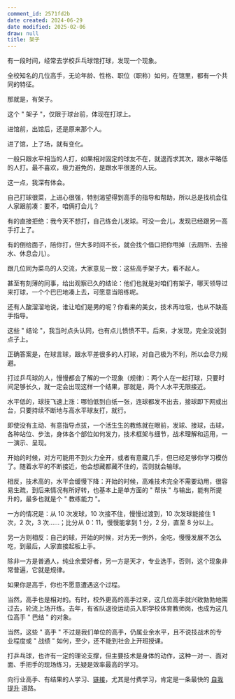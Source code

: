 ```yaml
---
comment_id: 2571fd2b
date created: 2024-06-29
date modified: 2025-02-06
draw: null
title: 架子
---
```

有一段时间，经常去学校乒乓球馆打球，发现一个现象。

全校知名的几位高手，无论年龄、性格、职位（职称）如何，在馆里，都有一个共同的特征。

那就是，有架子。

这个 " 架子 "，仅限于球台前，体现在打球上。

进馆前，出馆后，还是原来那个人。

进了馆，上了场，就有变化。

一般只跟水平相当的人打，如果相对固定的球友不在，就退而求其次，跟水平略低的人打。最不喜欢，极力避免的，是跟水平很差的人玩。

这一点，我深有体会。

自己打球很菜，上进心很强，特别渴望得到高手的指导和帮助，所以总是找机会往人家跟前凑：要不，咱俩打会儿？

有的直接拒绝：我今天不想打，自己练会儿发球。可没一会儿，发现已经跟另一高手打上了。

有的倒给面子，陪你打，但大多时间不长，就会找个借口把你甩掉（去厕所、去接水、休息会儿）。

跟几位同为菜鸟的人交流，大家意见一致：这些高手架子大，看不起人。

甚至有刻薄的同事，给出观察已久的结论：他们也就是对咱们有架子，哪天领导过来打球，一个个巴巴地凑上去，可愿意当陪练呢。

还有人酸溜溜地说，谁让咱们是男的呢？你看来的美女，技术再垃圾，也从不缺高手指导。

这些 " 结论 "，我当时点头认同，也有点儿愤愤不平。后来，才发现，完全没说到点子上。

正确答案是，在球言球，跟水平差很多的人打球，对自己极为不利，所以会尽力规避。

打过乒乓球的人，慢慢都会了解的一个现象（规律）：两个人在一起打球，只要时间足够长久，就一定会出现这样一个结果，那就是，两个人水平无限接近。

水平低的，球技飞速上涨：哪怕低到白纸一张，连球都发不出去，接球即下网或出台，只要持续不断地与高水平球友打，就行。

即使没有主动、有意指导点拔，一个活生生的教练就在眼前，发球、接球，击球，各种站位、步法，身体各个部位如何发力，技术框架与细节，战术理解和运用，一一演示、呈现。

开始的时候，对方可能用不到火力全开，或者有意藏几手，但已经足够你学习模仿了。随着水平的不断接近，他会想藏都藏不住的，否则就会输球。

相反，技术高的，水平会缓慢下降：开始的时候，高难技术完全不需要动用，很容易生疏，到后来情况有所好转，也基本上是单方面的 " 帮扶 " 与输出，能有所提升的，最多也就是个 " 教练能力 "。

一方的情况是：从 10 次发球，10 次接不住，慢慢过渡到，10 次发球能接住 1 次，2 次，3 次……；比分从 0：11，慢慢能拿到 1 分，2 分，直至 8 分以上。

另一方则相反：自己的球，开始的时候，对方无一例外，全吃，慢慢发展不怎么吃，到最后，人家直接起板上手。

除非一方是普通人，纯业余爱好者，另一方是天才，专业选手，否则，这个现象非常普遍，它就是规律。

如果你是高手，你也不愿意遭遇这个过程。

当然，高手也是相对的。有时，校外更高的高手过来，这几位高手就兴致勃勃地围过去，轮流上场开练。去年，有省队退役运动员入职学校体育教师岗，也成为这几位高手 " 巴结 " 的对象。

当然，这些 " 高手 " 不过是我们单位的高手，仍属业余水平，且不说技战术的专业程度或 " 战绩 " 如何，至少，还不能到社会上开班授课。

打乒乓球，也许有一定的理论支撑，但主要技术是身体的动作，这种一对一、面对面、手把手的现场练习，无疑是效率最高的学习。

向行业高手、有结果的人学习、[链接](链接)，尤其是付费学习，肯定是一条最快的 [自我提升](自我提升.md) 道路。
